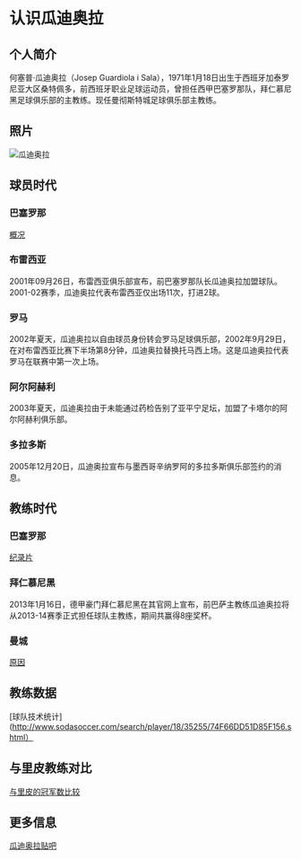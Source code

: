# 认识瓜迪奥拉       

## 个人简介
何塞普·瓜迪奥拉（Josep Guardiola i Sala），1971年1月18日出生于西班牙加泰罗尼亚大区桑特佩多，前西班牙职业足球运动员，曾担任西甲巴塞罗那队，拜仁慕尼黑足球俱乐部的主教练。现任曼彻斯特城足球俱乐部主教练。
## 照片
![瓜迪奥拉](https://image.baidu.com/search/detail?ct=503316480&z=0&ipn=d&word=%E7%93%9C%E8%BF%AA%E5%A5%A5%E6%8B%89&hs=2&pn=0&spn=0&di=159999793250&pi=0&rn=1&tn=baiduimagedetail&is=0%2C0&ie=utf-8&oe=utf-8&cl=2&lm=-1&cs=3281093142%2C1651952236&os=1275640398%2C2893532288&simid=3381029894%2C419347841&adpicid=0&lpn=0&ln=30&fr=ala&fm=&sme=&cg=&bdtype=0&oriquery=%E7%93%9C%E8%BF%AA%E5%A5%A5%E6%8B%89&objurl=http%3A%2F%2Ftitanimg.titan24.com%2Fnews%2F2009%2F07%2F22%2F2b56705b6d1248219532.jpg&fromurl=ippr_z2C%24qAzdH3FAzdH3Ff5vvj6_z%26e3Bptpwgd9_z%26e3Bv54AzdH3Fdaal-a0-ddAzdH3Fn00n9_z%26e3Bip4s&gsm=0)
## 球员时代
### 巴塞罗那
[概况](https://zhidao.baidu.com/question/421496737.html)
### 布雷西亚
2001年09月26日，布雷西亚俱乐部宣布，前巴塞罗那队长瓜迪奥拉加盟球队。2001-02赛季，瓜迪奥拉代表布雷西亚仅出场11次，打进2球。
### 罗马
2002年夏天，瓜迪奥拉以自由球员身份转会罗马足球俱乐部，2002年9月29日，在对布雷西亚比赛下半场第8分钟，瓜迪奥拉替换托马西上场。这是瓜迪奥拉代表罗马在联赛中第一次上场。
### 阿尔阿赫利
2003年夏天，瓜迪奥拉由于未能通过药检告别了亚平宁足坛，加盟了卡塔尔的阿尔阿赫利俱乐部。
### 多拉多斯
2005年12月20日，瓜迪奥拉宣布与墨西哥辛纳罗阿的多拉多斯俱乐部签约的消息。
## 教练时代
### 巴塞罗那
[纪录片](https://bbs.hupu.com/17311411.html)
### 拜仁慕尼黑
2013年1月16日，德甲豪门拜仁慕尼黑在其官网上宣布，前巴萨主教练瓜迪奥拉将从2013-14赛季正式担任球队主教练，期间共赢得8座奖杯。
### 曼城
[原因](https://www.zhihu.com/question/40048988?sort=created)
## 教练数据
[球队技术统计](http://www.sodasoccer.com/search/player/18/35255/74F66DD51D85F156.shtml）
## 与里皮教练对比
[与里皮的冠军数比较](https://tieba.baidu.com/p/2762743830?red_tag=0092442378)
## 更多信息
[瓜迪奥拉贴吧](https://tieba.baidu.com/f?kw=%B9%CF%B5%CF%B0%C2%C0%AD)
